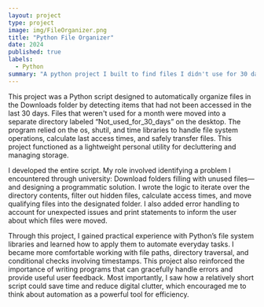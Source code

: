 ```yaml
---
layout: project
type: project
image: img/FileOrganizer.png
title: "Python File Organizer"
date: 2024
published: true
labels:
  - Python
summary: "A python project I built to find files I didn't use for 30 days."
---
```

This project was a Python script designed to automatically organize files in the Downloads folder by detecting items that had not been accessed in the last 30 days. Files that weren't used for a month were moved into a separate directory labeled “Not_used_for_30_days” on the desktop. The program relied on the os, shutil, and time libraries to handle file system operations, calculate last access times, and safely transfer files. This project functioned as a lightweight personal utility for decluttering and managing storage.

I developed the entire script. My role involved identifying a problem I encountered through university: Download folders filling with unused files—and designing a programmatic solution. I wrote the logic to iterate over the directory contents, filter out hidden files, calculate access times, and move qualifying files into the designated folder. I also added error handling to account for unexpected issues and print statements to inform the user about which files were moved.

Through this project, I gained practical experience with Python’s file system libraries and learned how to apply them to automate everyday tasks. I became more comfortable working with file paths, directory traversal, and conditional checks involving timestamps. This project also reinforced the importance of writing programs that can gracefully handle errors and provide useful user feedback. Most importantly, I saw how a relatively short script could save time and reduce digital clutter, which encouraged me to think about automation as a powerful tool for efficiency.
